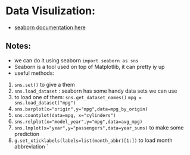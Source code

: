 # Data Visulization:

* [seaborn documentation here](https://seaborn.pydata.org/tutorial/function_overview.html)
## Notes:
* we can do it using seaborn ```import seaborn as sns ```
* Seaborn is a tool used on top of Matplotlib, it can pretty iy up
* useful methods:
 1. ```sns.set()``` to give a them
 2. `sns.load_dataset` : seaborn has some handy data sets we can use
 3. to load one of them:
 `sns.get_dataset_names()` `mpg = sns.load_dataset("mpg")`
 4. `sns.barplot(x="origin",y="mpg",data=mpg_by_origin)`
 5. `sns.countplot(data=mpg, x="cylinders")`
 6. `sns.relplot(x="model_year",y="mpg",data=avg_mpg)`
 7. `sns.lmplot(x="year",y="passengers",data=year_sums)`  to make some prediction 
 8. ` g.set_xticklabels(labels=list(month_abbr)[1:]) ` to load month abbreviation 
`
